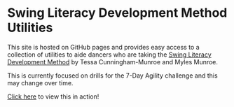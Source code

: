# Swing Literacy Development Method Utilities
This site is hosted on GitHub pages and provides easy access to a collection of utilities to aide dancers who are taking the [Swing Literacy Development Method](https://www.canadianswingchampions.com/swing-literacy/dancer-development-program/) by Tessa Cunningham-Munroe and Myles Munroe.

This is currently focused on drills for the 7-Day Agility challenge and this may change over time.

[Click here](https://dgarwin.github.io/SLDMUtilities/) to view this in action!
